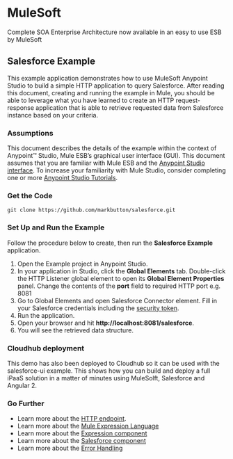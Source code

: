 # MuleSoft
Complete SOA Enterprise Architecture now available in an easy to use ESB by MuleSoft

## Salesforce Example

This example application demonstrates how to use MuleSoft Anypoint Studio to build a simple HTTP application to query Salesforce. 
After reading this document, creating and running the example in Mule, you should be able to leverage what you have 
learned to create an HTTP request-response application that is able to retrieve requested data from Salesforce instance 
based on your criteria.

### Assumptions

This document describes the details of the example within the context of Anypoint™ Studio, Mule ESB’s graphical user interface (GUI). 
This document assumes that you are familiar with Mule ESB and the [Anypoint Studio interface](http://www.mulesoft.org/documentation/display/current/Anypoint+Studio+Essentials). 
To increase your familiarity with Mule Studio, consider completing one or more [Anypoint Studio Tutorials](http://www.mulesoft.org/documentation/display/current/Basic+Studio+Tutorial).

### Get the Code
```
git clone https://github.com/markbutton/salesforce.git 
```

### Set Up and Run the Example

Follow the procedure below to create, then run the **Salesforce Example** application.

1. Open the Example project in Anypoint Studio.
2. In your application in Studio, click the **Global Elements** tab. Double-click the HTTP Listener global element to open its **Global Element Properties** panel. Change the contents of the **port** field to required HTTP port e.g. 8081
3. Go to Global Elements and open Salesforce Connector element. Fill in your Salesforce credentials including the [security token](https://help.salesforce.com/apex/HTViewHelpDoc?id=user_security_token.htm).
4. Run the application.
5. Open your browser and hit **http://localhost:8081/salesforce**. 
6. You will see the retrieved data structure.

### Cloudhub deployment

This demo has also been deployed to Cloudhub so it can be used with the salesforce-ui example.  This shows how you can build 
and deploy a full iPaaS solution in a matter of minutes using MuleSolft, Salesforce and Angular 2.


### Go Further

- Learn more about the [HTTP endpoint](http://www.mulesoft.org/documentation/display/current/HTTP+Connector).
- Learn more about the [Mule Expression Language](http://www.mulesoft.org/documentation/display/current/Mule+Expression+Language+MEL) 
- Learn more about the [Expression component](http://www.mulesoft.org/documentation/display/current/Expression+Component+Reference) 
- Learn more about the [Salesforce component](http://www.mulesoft.org/documentation/display/current/Salesforce+Connector)
- Learn more about the [Error Handling](http://www.mulesoft.org/documentation/display/current/Error+Handling)
